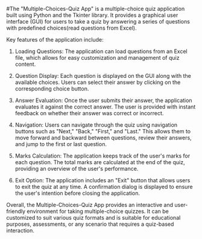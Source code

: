 #The "Multiple-Choices-Quiz App" is a multiple-choice quiz application built using Python and the Tkinter library. It provides a graphical user interface (GUI) for users to take a quiz by answering a series of questions with predefined choices(read questions from Excel).

Key features of the application include:

1. Loading Questions: The application can load questions from an Excel file, which allows for easy customization and management of quiz content.

2. Question Display: Each question is displayed on the GUI along with the available choices. Users can select their answer by clicking on the corresponding choice button.

3. Answer Evaluation: Once the user submits their answer, the application evaluates it against the correct answer. The user is provided with instant feedback on whether their answer was correct or incorrect.

4. Navigation: Users can navigate through the quiz using navigation buttons such as "Next," "Back," "First," and "Last." This allows them to move forward and backward between questions, review their answers, and jump to the first or last question.

5. Marks Calculation: The application keeps track of the user's marks for each question. The total marks are calculated at the end of the quiz, providing an overview of the user's performance.

6. Exit Option: The application includes an "Exit" button that allows users to exit the quiz at any time. A confirmation dialog is displayed to ensure the user's intention before closing the application.

Overall, the Multiple-Choices-Quiz App provides an interactive and user-friendly environment for taking multiple-choice quizzes. It can be customized to suit various quiz formats and is suitable for educational purposes, assessments, or any scenario that requires a quiz-based interaction.

